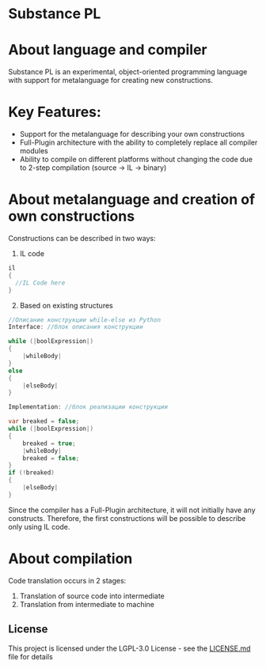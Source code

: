 # Substance PL
# About language and compiler
Substance PL is an experimental, object-oriented programming language with support for metalanguage for creating new constructions.

# Key Features:
* Support for the metalanguage for describing your own constructions
* Full-Plugin architecture with the ability to completely replace all compiler modules
* Ability to compile on different platforms without changing the code due to 2-step compilation (source -> IL -> binary)

# About metalanguage and creation of own constructions
Constructions can be described in two ways:
1. IL code
```C#
il
{
  //IL Code here
}
```

2. Based on existing structures
```C#
//Описание конструкции while-else из Python
Interface: //блок описания конструкции

while (|boolExpression|)
{
	|whileBody|
}
else 
{
	|elseBody|
}

Implementation: //блок реализации конструкции

var breaked = false;
while (|boolExpression|)
{
	breaked = true;
	|whileBody|
	breaked = false;
}
if (!breaked) 
{
	|elseBody|
}
```

Since the compiler has a Full-Plugin architecture, it will not initially have any constructs. Therefore, the first constructions will be possible to describe only using IL code.

# About compilation
Code translation occurs in 2 stages:
1. Translation of source code into intermediate
1. Translation from intermediate to machine

## License

This project is licensed under the LGPL-3.0 License - see the [LICENSE.md](LICENSE.md) file for details
